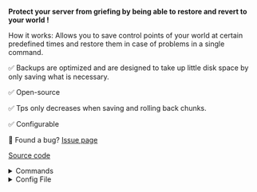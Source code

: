 **Protect your server from griefing by being able to restore and revert to your world !**

How it works: Allows you to save control points of your world at certain predefined times and restore them in case of problems in a single command.

✅ Backups are optimized and are designed to take up little disk space by only saving what is necessary.

✅ Open-source

✅ Tps only decreases when saving and rolling back chunks.

✅ Configurable

🐛 Found a bug? [Issue page](https://github.com/Totgocpro/GriefRollback/issues)

[Source code](https://github.com/Totgocpro/GriefRollback)


<details>
<summary>Commands</summary>

  - griefrollback save → Perform a world backup
  - griefrollback task [info/join] → Get current task info or ask the plugin to set itself as the task executor (used to get real-time progress).
  - griefrollback rollback [time] → Restores the world as it was [time] ago (it will restore the nearest backup).

</details>


<details>
<summary>Config File</summary>

#This is the main configuration file for GriefRollback

#If Auto-checkpoint is equal true, a schedule start and the world will be save at a defined tick interval.
AutoCheckpoint: true
#The time interval in ticks where all modified chunks will be saved (Too low a number can greatly impact server performance) (https://codepen.io/mrjohndoe69/pen/ExPZpNb)
AutoCheckpointInterval: 72000
#If true all auto-checkpoint task will be sent into the server console
LogAutoCheckPoint: true

#If set to true all villagers, xp, position and profession will be save (can take more time to save a chunk and more space and the Trades was not saved currently)
StoreVillagers: true

#If set to true store all items inside the Chest (can take more space to save)
StoreChestContent: true

</details>
